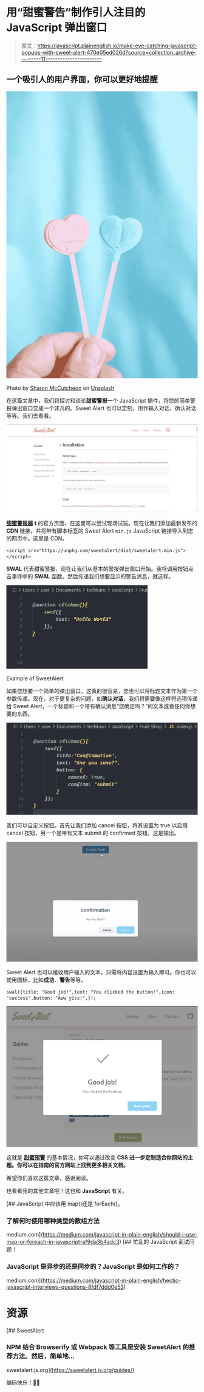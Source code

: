 # 用“甜蜜警告”制作引人注目的 JavaScript 弹出窗口

> 原文：<https://javascript.plainenglish.io/make-eye-catching-javascript-popups-with-sweet-alert-470e05ed026d?source=collection_archive---------11----------------------->

## 一个吸引人的用户界面，你可以更好地提醒

![](img/f0de90e46cd837fb483332b1406a9aed.png)

Photo by [Sharon McCutcheon](https://unsplash.com/@sharonmccutcheon?utm_source=medium&utm_medium=referral) on [Unsplash](https://unsplash.com?utm_source=medium&utm_medium=referral)

在这篇文章中，我们将探讨和谈论**甜蜜警报**一个 JavaScript 插件，将您的简单警报弹出窗口变成一个非凡的。Sweet Alert 也可以定制，用作输入对话、确认对话等等。我们去看看。

![](img/dab7502dc98e2f7ce654812bc79ca9b8.png)

[**甜蜜警报器**](https://sweetalert.js.org/guides/) **t** 的官方页面，在这里可以尝试现场试玩。现在让我们添加最新发布的 **CDN** 链接，并将带有脚本标签的 Sweet Alert `min.js` JavaScript 链接导入到您的网页中。这里是 CDN。

```
<script src="https://unpkg.com/sweetalert/dist/sweetalert.min.js"></script>
```

**SWAL** 代表甜蜜警报，现在让我们从基本的警报弹出窗口开始。我将调用按钮点击事件中的 **SWAL** 函数。然后传递我们想要显示的警告消息，就这样。

![](img/552faf62fd10aeb614765882ccffd2b8.png)

Example of SweetAlert

如果您想要一个简单的弹出窗口，这真的很容易，您也可以将标题文本作为第一个参数传递。现在，对于更复杂的问题，如**确认对话**，我们将需要像这样将选项传递给 Sweet Alert，一个标题和一个带有确认消息“您确定吗？”的文本或者任何你想要的东西。

![](img/ee8d73c92e4e771b83145606149d3a26.png)

我们可以自定义按钮。首先让我们添加 cancel 按钮，将其设置为 true 以启用 cancel 按钮，另一个是带有文本 submit 的 confirmed 按钮。这是输出。

![](img/d8a488208e6cba2f234eeda9776e9018.png)

Sweet Alert 也可以接收用户输入的文本，只需将内容设置为输入即可。你也可以使用图标，比如**成功**、**警告**等等。

```
swal({title: "Good job!",text: "You clicked the button!",icon: "success",button: "Aww yiss!",});
```

![](img/8350de3083899408b77fe50c81b4a9b8.png)

这就是 [**甜蜜预警**](https://sweetalert.js.org/guides/) 的基本情况，你可以通过改变 **CSS 进一步定制适合你网站的主题。你可以在指南的官方网站上找到更多相关文档。**

希望你们喜欢这篇文章，感谢阅读。

也看看我的其他文章吧！这也和 **JavaScript** 有关。

[](https://medium.com/javascript-in-plain-english/should-i-use-map-or-foreach-in-javascript-af9da3b4adc3) [## JavaScript 中应该用 map()还是 forEach()。

### 了解何时使用哪种类型的数组方法

medium.com](https://medium.com/javascript-in-plain-english/should-i-use-map-or-foreach-in-javascript-af9da3b4adc3) [](https://medium.com/javascript-in-plain-english/hectic-javascript-interviews-questions-8fdf7ddd0e53) [## 忙乱的 JavaScript 面试问题！

### JavaScript 是异步的还是同步的？JavaScript 是如何工作的？

medium.com](https://medium.com/javascript-in-plain-english/hectic-javascript-interviews-questions-8fdf7ddd0e53) 

# 资源

[](https://sweetalert.js.org/guides/) [## SweetAlert

### NPM 结合 Browserify 或 Webpack 等工具是安装 SweetAlert 的推荐方法。然后，简单地…

sweetalert.js.org](https://sweetalert.js.org/guides/) 

编码快乐！👩‍💻